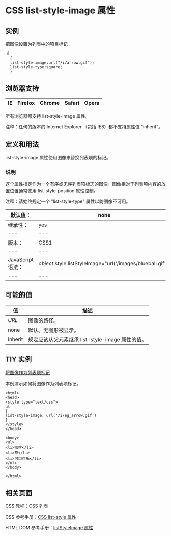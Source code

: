 # CSS list-style-image 属性



## 实例

把图像设置为列表中的项目标记：

```
ul
  {
  list-style-image:url("/i/arrow.gif");
  list-style-type:square;
  }

```

## 浏览器支持

| IE | Firefox | Chrome | Safari | Opera |
| --- | --- | --- | --- | --- |

所有浏览器都支持 list-style-image 属性。

注释：任何的版本的 Internet Explorer （包括 IE8）都不支持属性值 "inherit"。

## 定义和用法

list-style-image 属性使用图像来替换列表项的标记。

### 说明

这个属性指定作为一个有序或无序列表项标志的图像。图像相对于列表项内容的放置位置通常使用 list-style-position 属性控制。

注释：请始终规定一个 "list-style-type" 属性以防图像不可用。

| 默认值： | none |
| --- | --- |
| 继承性： | yes |
| --- | --- |
| 版本： | CSS1 |
| --- | --- |
| JavaScript 语法： | _object_.style.listStyleImage="url('/images/blueball.gif')" |
| --- | --- |

## 可能的值

| 值 | 描述 |
| --- | --- |
| _URL_ | 图像的路径。 |
| none | 默认。无图形被显示。 |
| inherit | 规定应该从父元素继承 list-style-image 属性的值。 |

## TIY 实例

[将图像作为列表项标记](/tiy/t.asp?f=csse_list-style-image)

本例演示如何将图像作为列表项标记。

```
<html>
<head>
<style type="text/css">
ul 
{
list-style-image: url('/i/eg_arrow.gif')
}
</style>
</head>

<body>
<ul>
<li>咖啡</li>
<li>茶</li>
<li>可口可乐</li>
</ul>
</body>

</html>

```

## 相关页面

CSS 教程：[CSS 列表](/css/css_list.asp "CSS 列表")

CSS 参考手册：[CSS list-style 属性](/cssref/pr_list-style.asp "CSS list-style 属性")

HTML DOM 参考手册：[listStyleImage 属性](/jsref/prop_style_liststyleimage.asp "HTML DOM listStyleImage 属性")



